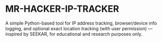 # MR-HACKER-IP-TRACKER
A simple Python-based tool for IP address tracking, browser/device info logging, and optional exact location tracking (with user permission) — inspired by SEEKAR, for educational and research purposes only.

